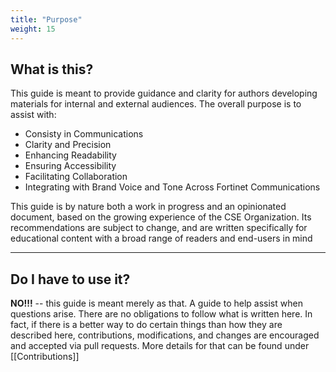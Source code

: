 ```yaml
---
title: "Purpose"
weight: 15
---
```


## What is this?

This guide is meant to provide guidance and clarity for authors developing materials for internal and external audiences. The overall purpose is to assist with:

- Consisty in Communications
- Clarity and Precision
- Enhancing Readability
- Ensuring Accessibility
- Facilitating Collaboration
- Integrating with Brand Voice and Tone Across Fortinet Communications

This guide is by nature both a work in progress and an opinionated document, based on the growing experience of the CSE Organization.  Its recommendations are subject to change, and are written specifically for educational content with a broad range of readers and end-users in mind

---

## Do I have to use it?

**NO!!!** -- this guide is meant merely as that. A guide to help assist when questions arise. There are no obligations to follow what is written here. In fact, if there is a better way to do certain things than how they are described here, contributions, modifications, and changes are encouraged and accepted via pull requests. More details for that can be found under [[Contributions]]



